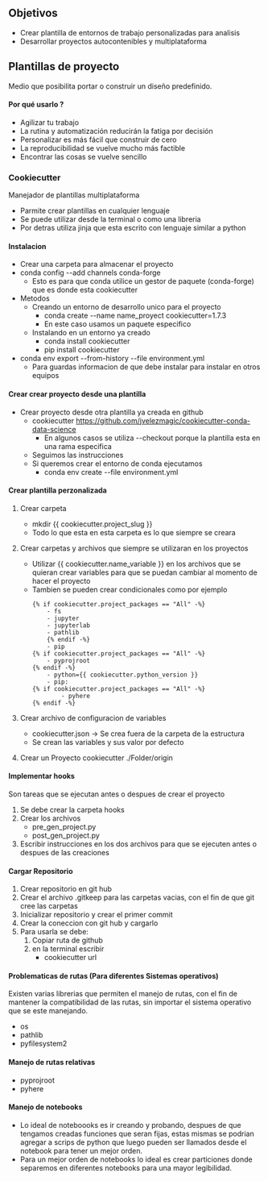 ## Objetivos
- Crear plantilla de entornos de trabajo personalizadas para analisis
- Desarrollar proyectos autocontenibles y multiplataforma

## Plantillas de proyecto
Medio que posibilita portar o construir un diseño predefinido.
#### Por qué usarlo ?
- Agilizar tu trabajo
- La rutina y automatización reducirán la fatiga por decisión
- Personalizar es más fácil que construir de cero
- La reproducibilidad se vuelve mucho más factible
- Encontrar las cosas se vuelve sencillo

### Cookiecutter
Manejador de plantillas multiplataforma
- Parmite crear plantillas en cualquier lenguaje
- Se puede utilizar desde la terminal o como una libreria
- Por detras utiliza jinja que esta escrito con lenguaje similar a python

#### Instalacion
- Crear una carpeta para almacenar el proyecto
- conda config --add channels conda-forge 
    - Esto es para que conda utilice un gestor de paquete (conda-forge) que es donde esta cookiecutter
- Metodos
    - Creando un entorno de desarrollo unico para el proyecto
        - conda create --name name_proyect cookiecutter=1.7.3
        - En este caso usamos un paquete especifico
    - Instalando en un entorno ya creado
        - conda install cookiecutter
        - pip install cookiecutter
- conda env export --from-history --file environment.yml
    - Para guardas informacion de que debe instalar para instalar en otros equipos
#### Crear crear proyecto desde una plantilla
- Crear proyecto desde otra plantilla ya creada en github
    - cookiecutter https://github.com/jvelezmagic/cookiecutter-conda-data-science
        - En algunos casos se utiliza --checkout porque la plantilla esta en una rama especifica
    - Seguimos las instrucciones
    - Si queremos crear el entorno de conda ejecutamos 
        - conda env create --file environment.yml
        

#### Crear plantilla perzonalizada
1. Crear carpeta
    - mkdir {{ cookiecutter.project_slug }}
    - Todo lo que esta en esta carpeta es lo que siempre se creara
2. Crear carpetas y archivos que siempre se utilizaran en los proyectos
    - Utilizar {{ cookiecutter.name_variable }} en los archivos que se quieran crear variables para que se puedan cambiar al momento de hacer el proyecto
    - Tambien se pueden crear condicionales como por ejemplo 
        ```
        {% if cookiecutter.project_packages == "All" -%}
            - fs
            - jupyter
            - jupyterlab
            - pathlib
            {% endif -%}
            - pip
        {% if cookiecutter.project_packages == "All" -%}
            - pyprojroot
        {% endif -%}
            - python={{ cookiecutter.python_version }}
            - pip:
        {% if cookiecutter.project_packages == "All" -%}
                - pyhere
        {% endif -%}
        ```
3. Crear archivo de configuracion de variables
    - cookiecutter.json -> Se crea fuera de la carpeta de la estructura
    - Se crean las variables y sus valor por defecto


4. Crear un Proyecto
    cookiecutter ./Folder/origin


#### Implementar hooks
Son tareas que se ejecutan antes o despues de crear el proyecto
1. Se debe crear la carpeta hooks
2. Crear los archivos
    - pre_gen_project.py
    - post_gen_project.py
3. Escribir instrucciones en los dos archivos para que se ejecuten antes o despues de las creaciones

#### Cargar Repositorio
1. Crear repositorio en git hub
2. Crear el archivo .gitkeep para las carpetas vacias, con el fin de que git cree las carpetas
3. Inicializar repositorio y crear el primer commit
4. Crear la coneccion con git hub y cargarlo
5. Para usarla se debe:
    1. Copiar ruta de github
    2. en la terminal escribir
        - cookiecutter url
    
#### Problematicas de rutas (Para diferentes Sistemas operativos)
Existen varias librerias que permiten el manejo de rutas, con el fin de mantener la compatibilidad de las rutas, sin importar el sistema operativo que se este manejando.
- os
- pathlib
- pyfilesystem2

#### Manejo de rutas relativas
- pyprojroot
- pyhere

#### Manejo de notebooks
- Lo ideal de noteboooks es ir creando y probando, despues de que tengamos creadas funciones que seran fijas, estas mismas se podrian agregar a scrips de python que luego pueden ser llamados desde el notebook para tener un mejor orden.
- Para un mejor orden de notebooks lo ideal es crear particiones donde separemos en diferentes notebooks para una mayor legibilidad. 

